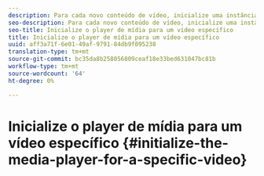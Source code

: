 ```yaml
---
description: Para cada novo conteúdo de vídeo, inicialize uma instância MediaResource com informações sobre o conteúdo de vídeo e carregue o recurso de mídia.
seo-description: Para cada novo conteúdo de vídeo, inicialize uma instância MediaResource com informações sobre o conteúdo de vídeo e carregue o recurso de mídia.
seo-title: Inicialize o player de mídia para um vídeo específico
title: Inicialize o player de mídia para um vídeo específico
uuid: aff3a71f-6e01-49af-9791-84db9f095238
translation-type: tm+mt
source-git-commit: bc35da8b258056809ceaf18e33bed631047bc81b
workflow-type: tm+mt
source-wordcount: '64'
ht-degree: 0%

---
```



# Inicialize o player de mídia para um vídeo específico {#initialize-the-media-player-for-a-specific-video}
